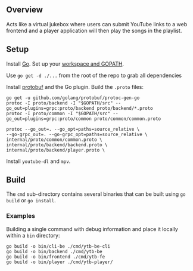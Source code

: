 ## Overview
Acts like a virtual jukebox where users can submit YouTube links to a web
frontend and a player application will then play the songs in the playlist.

## Setup
Install [Go](https://golang.org/doc/install). Set up your [workspace and GOPATH](https://golang.org/doc/code.html).

Use `go get -d ./...` from the root of the repo to grab all dependencies

Install [protobuf](https://developers.google.com/protocol-buffers/docs/gotutorial#compiling-your-protocol-buffers)
and the Go plugin. Build the `.proto` files:
```
go get -u github.com/golang/protobuf/protoc-gen-go
protoc -I proto/backend -I "$GOPATH/src" --go_out=plugins=grpc:proto/backend proto/backend/*.proto
protoc -I proto/common -I "$GOPATH/src" --go_out=plugins=grpc:proto/common proto/common/common.proto

protoc --go_out=. --go_opt=paths=source_relative \
--go-grpc_out=. --go-grpc_opt=paths=source_relative \
internal/proto/common/common.proto \
internal/proto/backend/backend.proto \
internal/proto/backend/player.proto \
```

Install `youtube-dl` and `mpv`.

## Build
The `cmd` sub-directory contains several binaries that can be built using `go
build` or `go install`.

### Examples
Building a single command with debug information and place it locally within
a `bin` directory:
```
go build -o bin/cli-be ./cmd/ytb-be-cli
go build -o bin/backend ./cmd/ytb-be
go build -o bin/frontend ./cmd/ytb-fe
go build -o bin/player ./cmd/ytb-player/
```
